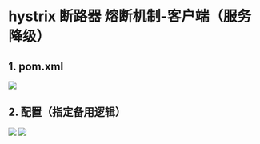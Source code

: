 # hystrix 断路器 熔断机制-客户端（服务降级）

## 1. pom.xml
![](http://ww1.sinaimg.cn/large/005PjuVtgy1fquy0j6g2zj30gv02pjr8.jpg)

## 2. 配置（指定备用逻辑）
![](http://ww1.sinaimg.cn/large/005PjuVtgy1fquy2y313hj30xz0krmxs.jpg)
![](http://ww1.sinaimg.cn/large/005PjuVtgy1fquy3olyonj30n30hidg8.jpg)